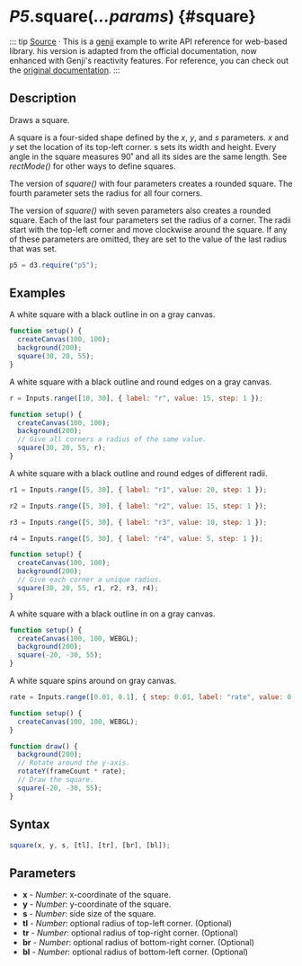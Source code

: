 # _P5_.**square(_...params_)** {#square}

::: tip
[Source](https://github.com/pearmini/genji/blob/main/docs/examples/p5js-square.md?plain=1) · This is a [genji](https://genji-md.dev/) example to write API reference for web-based library. his version is adapted from the official documentation, now enhanced with Genji's reactivity features. For reference, you can check out the [original documentation](https://p5js.org/reference/#/p5/square).
:::

## Description

Draws a square.

A square is a four-sided shape defined by the _x_, _y_, and _s_ parameters. _x_ and _y_ set the location of its top-left corner. s sets its width and height. Every angle in the square measures 90˚ and all its sides are the same length. See _rectMode()_ for other ways to define squares.

The version of _square()_ with four parameters creates a rounded square. The fourth parameter sets the radius for all four corners.

The version of _square()_ with seven parameters also creates a rounded square. Each of the last four parameters set the radius of a corner. The radii start with the top-left corner and move clockwise around the square. If any of these parameters are omitted, they are set to the value of the last radius that was set.

```js eval code=false inspector=false
p5 = d3.require("p5");
```

## Examples

A white square with a black outline in on a gray canvas.

```js eval t=p
function setup() {
  createCanvas(100, 100);
  background(200);
  square(30, 20, 55);
}
```

A white square with a black outline and round edges on a gray canvas.

```js eval code=false
r = Inputs.range([10, 30], { label: "r", value: 15, step: 1 });
```

```js eval t=p
function setup() {
  createCanvas(100, 100);
  background(200);
  // Give all corners a radius of the same value.
  square(30, 20, 55, r);
}
```

A white square with a black outline and round edges of different radii.

```js eval code=false
r1 = Inputs.range([5, 30], { label: "r1", value: 20, step: 1 });
```

```js eval code=false
r2 = Inputs.range([5, 30], { label: "r2", value: 15, step: 1 });
```

```js eval code=false
r3 = Inputs.range([5, 30], { label: "r3", value: 10, step: 1 });
```

```js eval code=false
r4 = Inputs.range([5, 30], { label: "r4", value: 5, step: 1 });
```

```js eval t=p
function setup() {
  createCanvas(100, 100);
  background(200);
  // Give each corner a unique radius.
  square(30, 20, 55, r1, r2, r3, r4);
}
```

A white square with a black outline in on a gray canvas.

```js eval t=p
function setup() {
  createCanvas(100, 100, WEBGL);
  background(200);
  square(-20, -30, 55);
}
```

A white square spins around on gray canvas.

```js eval code=false
rate = Inputs.range([0.01, 0.1], { step: 0.01, label: "rate", value: 0.05 });
```

```js eval t=pp
function setup() {
  createCanvas(100, 100, WEBGL);
}

function draw() {
  background(200);
  // Rotate around the y-axis.
  rotateY(frameCount * rate);
  // Draw the square.
  square(-20, -30, 55);
}
```

## Syntax

```js
square(x, y, s, [tl], [tr], [br], [bl]);
```

## Parameters

- **x** - _Number_: x-coordinate of the square.
- **y** - _Number_: y-coordinate of the square.
- **s** - _Number_: side size of the square.
- **tl** - _Number_: optional radius of top-left corner. (Optional)
- **tr** - _Number_: optional radius of top-right corner. (Optional)
- **br** - _Number_: optional radius of bottom-right corner. (Optional)
- **bl** - _Number_: optional radius of bottom-left corner. (Optional)
